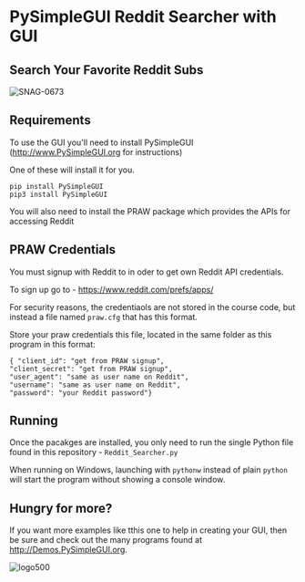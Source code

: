 # PySimpleGUI Reddit Searcher with GUI

## Search Your Favorite Reddit Subs

![SNAG-0673](https://user-images.githubusercontent.com/46163555/72322826-4da5b380-3675-11ea-8bdd-de20c05f1f7e.jpg)



## Requirements

To use the GUI you'll need to install PySimpleGUI (http://www.PySimpleGUI.org for instructions)

One of these will install it for you.
```
pip install PySimpleGUI
pip3 install PySimpleGUI
```

You will also need to install the PRAW package which provides the APIs for accessing Reddit

## PRAW Credentials

You must signup with Reddit to in oder to get own Reddit API credentials.

To sign up go to - https://www.reddit.com/prefs/apps/ 

For security reasons, the credentiaols are not stored in the course code, but instead a file named `praw.cfg` that has this format.
    
Store your praw credentials this file, located in the same folder as this program in this format:

```
{ "client_id": "get from PRAW signup",
"client_secret": "get from PRAW signup",
"user_agent": "same as user name on Reddit", 
"username": "same as user name on Reddit",
"password": "your Reddit password"}  
```


## Running

Once the pacakges are installed, you only need to run the single Python file found in this repository - `Reddit_Searcher.py`

When running on Windows, launching with `pythonw` instead of plain `python` will start the program without showing a console window.



## Hungry for more?

If you want more examples like tthis one to help in creating your GUI, then be sure and check out the many programs found at http://Demos.PySimpleGUI.org. 

![logo500](https://user-images.githubusercontent.com/46163555/71866174-62150980-30d3-11ea-8a27-451849cd88ed.png)
